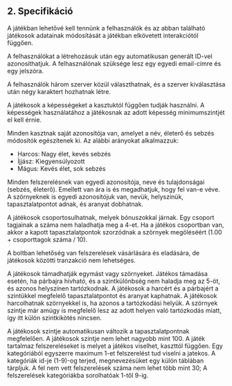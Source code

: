 ## 2. Specifikáció

A játékban lehetővé kell tennünk a felhasználók és az abban található játékosok adatainak módosítását a játékban elkövetett interakciótól függően.

A felhasználókat a létrehozásuk után egy automatikusan generált ID-vel azonosíthatjuk. A felhasználónak szüksége lesz egy egyedi email-címre és egy jelszóra.

A felhasználók három szerver közül választhatnak, és a szerver kiválasztása után négy karaktert hozhatnak létre.

A játékosok a képességeket a kasztuktól függően tudják használni. A képességek használatához a játékosnak az adott képesség minimumszintjét el kell érnie.

Minden kasztnak saját azonosítója van, amelyet a név, életerő és sebzés módosítók egészítenek ki. Az alábbi arányokat alkalmazzuk:
- Harcos: Nagy élet, kevés sebzés
- Íjjász: Kiegyensúlyozott
- Mágus: Kevés élet, sok sebzés

Minden felszerelésnek van egyedi azonosítója, neve és tulajdonságai (sebzés, életerő). Emellett van ára is és megadhatjuk, hogy fel van-e véve. A szörnyeknek is egyedi azonosítójuk van, nevük, helyszínük, tapasztalatpontot adnak, és aranyat dobhatnak.

A játékosok csoportosulhatnak, melyek bónuszokkal járnak. Egy csoport tagjainak a száma nem haladhatja meg a 4-et. Ha a játékos csoportban van, akkor a kapott tapasztalatpontok szorzódnak a szörnyek megöléséért (1.00 + csoporttagok száma / 10).

A boltban lehetőség van felszerelések vásárlására és eladására, de játékosok közötti tranzakció nem lehetséges.

A játékosok támadhatják egymást vagy szörnyeket. Játékos támadása esetén, ha párbajra hívható, és a szintkülönbség nem haladja meg az 5-öt, és azonos helyszínen tartózkodnak. A játékosok a harcért és a párbajért a szintükkel megfelelő tapasztalatpontot és aranyat kaphatnak.  A játékosok harcolhatnak szörnyekkel is, ha azonos a tartózkodási helyük. A szörnyek szintje már amúgy is megfelelő lesz az adott helyen való tartózkodás miatt, így itt külön szintkikötés nincsen.

A játékosok szintje automatikusan változik a tapasztalatpontnak megfelelően. A játékosok szintje nem lehet nagyobb mint 100.
A játék tartalmaz felszereléseket is melyet a játékos viselhet, kaszttól függően. Egy kategóriából egyszerre maximum 1-et felszerelést tud viselni a jatekos. A kategóriák id-je (1-9)-og terjed, megnevezésüket egy külön táblában tárpljuk. A fel nem vett felszerelések száma nem lehet több mint 30; A felszerelések kategóriákba sorolhatóak 1-től 9-ig.